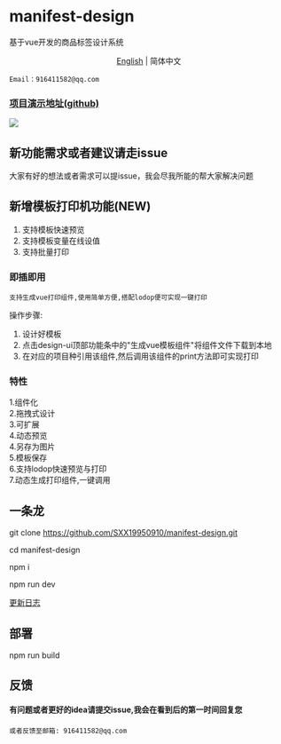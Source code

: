 # manifest-design

基于vue开发的商品标签设计系统

<div align="center"><a href="./README-en.md">English</a> | 简体中文</div>

``Email：916411582@qq.com``

### [项目演示地址(github)](https://sxx19950910.github.io/manifest-design/)

[![](https://120.24.218.188/design/demo.png)]()


## 新功能需求或者建议请走issue
大家有好的想法或者需求可以提issue，我会尽我所能的帮大家解决问题



## 新增模板打印机功能(NEW)

1. 支持模板快速预览
2. 支持模板变量在线设值
3. 支持批量打印

### 即插即用

`支持生成vue打印组件,使用简单方便,搭配lodop便可实现一键打印`<br>

操作步骤:

1. 设计好模板
2. 点击design-ui顶部功能条中的"生成vue模板组件"将组件文件下载到本地
3. 在对应的项目种引用该组件,然后调用该组件的print方法即可实现打印

### 特性

1.组件化<br/>
2.拖拽式设计<br/>
3.可扩展<br/>
4.动态预览<br/>
4.另存为图片<br/>
5.模板保存<br/>
6.支持lodop快速预览与打印<br/>
7.动态生成打印组件,一键调用<br/>

## 一条龙

git clone https://github.com/SXX19950910/manifest-design.git <br/>

cd manifest-design<br/>

npm i<br/>

npm run dev

[更新日志](https://github.com/SXX19950910/manifest-design/blob/master/LOG.md)

## 部署

npm run build

## 反馈

#### 有问题或者更好的idea请提交issue,我会在看到后的第一时间回复您<br>

`或者反馈至邮箱: 916411582@qq.com`
